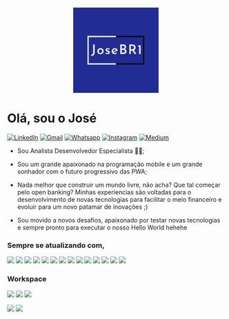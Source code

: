 <p align="center">
  <img src="https://github.com/Josebr1/Josebr1/blob/main/images/logo.jpg">
</p>

# Olá, sou o José

[![LinkedIn](https://img.shields.io/badge/LinkedIn-0077B5?style=for-the-badge&logo=linkedin&logoColor=white)](https://www.linkedin.com/in/joseantoniobr/) [![Gmail](https://img.shields.io/badge/OUTLOOK-2E6ABC?style=for-the-badge&logo=microsoft-outlook&logoColor=white)](mailto:jose.silva.br@outlook.com?subject=Contato&amp;body=Ola) [![Whatsapp](https://img.shields.io/badge/WhatsApp-25D366?style=for-the-badge&logo=whatsapp&logoColor=white)](https://web.whatsapp.com/send?phone=5511981470040&text=Hi+from+GitHub) [![Instagram](https://img.shields.io/badge/Instagram-E4405F?style=for-the-badge&logo=instagram&logoColor=white)](https://www.instagram.com/toni.silva__) [![Medium](https://img.shields.io/badge/Medium-000?style=for-the-badge&logo=medium&logoColor=white)](https://josebr1.medium.com/)

- Sou Analista Desenvolvedor Especialista 👨‍💻;

- Sou um grande apaixonado na programação mobile e um grande sonhador com o futuro progressivo das PWA;

- Nada melhor que construir um mundo livre, não acha? Que tal começar pelo open banking? Minhas experiencias são voltadas para o desenvolvimento de novas tecnologias para facilitar o meio financeiro e evoluir para um novo patamar de inovações ;) 

- Sou movido a novos desafios, apaixonado por testar novas tecnologias e sempre pronto para executar o nosso Hello World hehehe  

### Sempre se atualizando com, 

<p float="left">

  <img src="https://img.shields.io/badge/JAVA-267698?style=for-the-badge&logo=java&logoColor=white" />
  
  <img src="https://img.shields.io/badge/Kotlin-0095D5?&style=for-the-badge&logo=kotlin&logoColor=white" />
  
  <img src="https://img.shields.io/badge/C%23-942EAA?&style=for-the-badge&logo=c-sharp&logoColor=white" />
  
  <img src="https://img.shields.io/badge/TYPESCRIPT-327EC9?&style=for-the-badge&logo=typescript&logoColor=white" />
  
  <img src="https://img.shields.io/badge/Android-4FE087?style=for-the-badge&logo=android&logoColor=white" />
  
  <img src="https://img.shields.io/badge/IONIC-4F74F3?style=for-the-badge&logo=ionic&logoColor=white" />
  
  <img src="https://img.shields.io/badge/Angular-CE0034?&style=for-the-badge&logo=angular&logoColor=white" />
  
  <img src="https://img.shields.io/badge/Node.js-43853D?style=for-the-badge&logo=node.js&logoColor=white" />
  
  <img src="https://img.shields.io/badge/NPM-grey?style=for-the-badge&logo=npm&logoColor=white" />
  
  <img src="https://img.shields.io/badge/Express.js-404D59?style=for-the-badge&logo=express" />
  
  <img src="https://img.shields.io/badge/JavaScript-323330?style=for-the-badge&logo=javascript&logoColor=F7DF1E" />
  
  <img src="https://img.shields.io/badge/MySQL-00000F?style=for-the-badge&logo=mysql&logoColor=white" />
  
  <img src="https://img.shields.io/badge/SQLite-07405E?style=for-the-badge&logo=sqlite&logoColor=white" />
  
  <img src="https://img.shields.io/badge/MongoDB-4EA94B?style=for-the-badge&logo=mongodb&logoColor=white" />
  


</p>

### Workspace

<p float="left">

  <img src="https://img.shields.io/badge/Windows-10-0078D6?style=for-the-badge&logo=windows&logoColor=white" />

  <img src="https://img.shields.io/badge/AMD-FX_6300-9700?style=for-the-badge&logo=amd&logoColor=white&color=ff4646" />
  
  <img src="https://img.shields.io/badge/NVIDIA-GTX750-76B900?style=for-the-badge&logo=nvidia&logoColor=white" />
  
</p>

<img src="https://github-readme-stats.vercel.app/api?username=JoseBR1&show_icons=true&theme=dracula&include_all_commits=true&count_private=true" />
<img src="https://github-readme-stats.vercel.app/api/top-langs/?username=Josebr1&layout=compact&langs_count=7&theme=dracula" />
